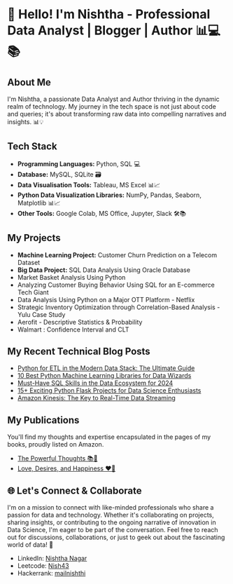 # 👋 Hello! I'm Nishtha - Professional Data Analyst | Blogger | Author 📊💻📚

## About Me
I'm Nishtha, a passionate Data Analyst and Author thriving in the dynamic realm of technology. My journey in the tech space is not just about code and queries; it's about transforming raw data into compelling narratives and insights. 📊💡

## Tech Stack 
- **Programming Languages:** Python, SQL 💻
- **Database:** MySQL, SQLite 🗃️
- **Data Visualisation Tools:** Tableau, MS Excel 📊📈
- **Python Data Visualization Libraries:** NumPy, Pandas, Seaborn, Matplotlib 📊📈
- **Other Tools:** Google Colab, MS Office, Jupyter, Slack 🛠️📚

## My Projects
- **Machine Learning Project:** Customer Churn Prediction on a Telecom Dataset
- **Big Data Project:** SQL Data Analysis Using Oracle Database
- Market Basket Analysis Using Python 
- Analyzing Customer Buying Behavior Using SQL for an E-commerce Tech Giant
- Data Analysis Using Python on a Major OTT Platform - Netflix
- Strategic Inventory Optimization through Correlation-Based Analysis - Yulu Case Study
- Aerofit - Descriptive Statistics & Probability
- Walmart : Confidence Interval and CLT

## My Recent Technical Blog Posts 
- [Python for ETL in the Modern Data Stack: The Ultimate Guide](https://www.projectpro.io/article/python-etl/942)
- [10 Best Python Machine Learning Libraries for Data Wizards](https://www.projectpro.io/article/python-machine-learning-libraries/934)
- [Must-Have SQL Skills in the Data Ecosystem for 2024](https://www.projectpro.io/article/sql-skills/928)
- [15+ Exciting Python Flask Projects for Data Science Enthusiasts](https://www.projectpro.io/article/python-flask-projects/852)
- [Amazon Kinesis: The Key to Real-Time Data Streaming](https://www.projectpro.io/article/amazon-kinesis/818)

## My Publications 
You'll find my thoughts and expertise encapsulated in the pages of my books, proudly listed on Amazon. 
- [The Powerful Thoughts 📚💭](https://www.amazon.in/Powerful-Thoughts-Nishtha-Nagar/dp/1637148585)
- [Love, Desires, and Happiness ❤️🌟](https://www.amazon.in/LOVE-DESIRES-HAPPINESS-Nishtha-Nagar/dp/1636065600)

## 🌐 Let's Connect & Collaborate
I'm on a mission to connect with like-minded professionals who share a passion for data and technology. Whether it's collaborating on projects, sharing insights, or contributing to the ongoing narrative of innovation in Data Science, I'm eager to be part of the conversation. Feel free to reach out for discussions, collaborations, or just to geek out about the fascinating world of data! 🚀
- LinkedIn: [Nishtha Nagar](https://www.linkedin.com/in/nishtha-nagar-228220262/)
- Leetcode: [Nish43](https://leetcode.com/Nish43/)
- Hackerrank: [mailnishthi](https://www.hackerrank.com/profile/mailnishthi)
